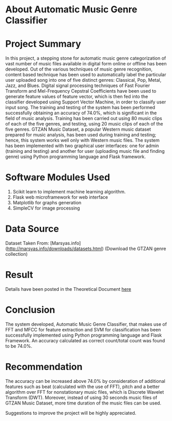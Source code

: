 # About Automatic Music Genre Classifier

# Project Summary

In this project, a stepping stone for automatic music genre categorization of vast number of music files available in digital form online or offline has been developed. Out of the various techniques of music genre recognition, content based technique has been used to automatically label the particular user uploaded song into one of five distinct genres: Classical, Pop, Metal, Jazz, and Blues. Digital signal processing techniques of Fast Fourier Transform and Mel-Frequency Cepstral Coefficients have been used to generate feature values of feature vector, which is then fed into the classifier developed using Support Vector Machine, in order to classify user input song. The training and testing of the system has been performed successfully obtaining an accuracy of 74.0%, which is significant in the field of music analysis. Training has been carried out using 80 music clips of each of the five genres, and testing, using 20 music clips of each of the five genres. GTZAN Music Dataset, a popular Western music dataset prepared for music analysis, has been used during training and testing; hence, this system works well only with Western music files. The system has been implemented with two graphical user interfaces: one for admin (training and testing) and another for user (uploading music file and finding genre) using Python programming language and Flask framework. 

# Software Modules Used

1. Scikit learn to implement machine learning algorithm.
2. Flask web microframework for web interface
3. Matplotlib for graphs generation
4. SimpleCV for image processing

# Data Source

Dataset Taken From: [Marsyas.info] (http://marsyas.info/downloads/datasets.html) (Download the GTZAN genre collection)

# Result

Details have been posted in the Theoretical Document [here](https://github.com/ruby-stha/MusicGenreClassifier/blob/dce3b18a337c2ab730678bbc9b5a740328edd21f/Theoretical%20Documentation%20on%20Automatic%20Music%20Genre%20Classifier.pdf)

# Conclusion

The system developed, Automatic Music Genre Classifier, that makes use of FFT and MFCC for feature extraction and SVM for classification has been successfully implemented using Python programming language and Flask Framework. An accuracy calculated as correct count/total count was found to be 74.0%.

# Recommendation

The accuracy can be increased above 74.0% by consideration of additional features such as beat (calculated with the use of FFT), pitch and a better algorithm over FFT for nonstationary music files, which is Discrete Wavelet Transform (DWT). Moreover, instead of using 30 seconds music files of GTZAN Music Dataset, more time duration of the music files can be used. 

Suggestions to improve the project will be highly appreciated.

